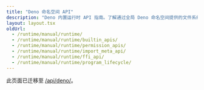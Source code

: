 ```yaml
---
title: "Deno 命名空间 API"
description: "Deno 内置运行时 API 指南。了解通过全局 Deno 命名空间提供的文件系统操作、网络功能、权限管理及其他核心能力。"
layout: layout.tsx
oldUrl:
  - /runtime/manual/runtime/
  - /runtime/manual/runtime/builtin_apis/
  - /runtime/manual/runtime/permission_apis/
  - /runtime/manual/runtime/import_meta_api/
  - /runtime/manual/runtime/ffi_api/
  - /runtime/manual/runtime/program_lifecycle/
---
```


此页面已迁移至 [/api/deno/](/api/deno/)。